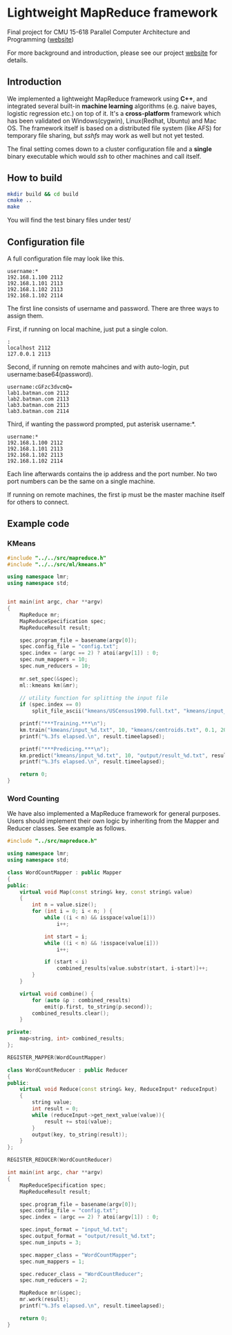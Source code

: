 # Lightweight MapReduce framework
Final project for CMU 15-618 Parallel Computer Architecture and Programming ([website](http://www.cs.cmu.edu/~418/))

For more background and introduction, please see our project [website](https://git.hzh0512.com/p/mapreduce) for details.

## Introduction

We implemented a lightweight MapReduce framework using **C++**, and integrated several built-in **machine learning** algorithms (e.g. naive bayes, logistic regression etc.) on top of it. It's a **cross-platform** framework which has been validated on Windows(cygwin), Linux(Redhat, Ubuntu) and Mac OS. The framework itself is based on a distributed file system (like AFS) for temporary file sharing, but *sshfs* may work as well but not yet tested. 

The final setting comes down to a cluster configuration file and a **single** binary executable which would *ssh* to other machines and call itself.

## How to build

```sh
mkdir build && cd build
cmake ..
make
```

You will find the test binary files under test/

## Configuration file

A full configuration file may look like this.

```
username:*
192.168.1.100 2112
192.168.1.101 2113
192.168.1.102 2113
192.168.1.102 2114
```

The first line consists of username and password. There are three ways to assign them.

First, if running on local machine, just put a single colon.

```
:
localhost 2112
127.0.0.1 2113
```

Second, if running on remote mahcines and with auto-login, put username:base64(password).

```
username:cGFzc3dvcmQ=
lab1.batman.com 2112
lab2.batman.com 2113
lab3.batman.com 2113
lab3.batman.com 2114
```

Third, if wanting the password prompted, put asterisk username:*.

```
username:*
192.168.1.100 2112
192.168.1.101 2113
192.168.1.102 2113
192.168.1.102 2114
```

Each line afterwards contains the ip address and the port number. No two port numbers can be the same on a single machine.

If running on remote machines, the first ip must be the master machine itself for others to connect.


## Example code

### KMeans

```C++
#include "../../src/mapreduce.h"
#include "../../src/ml/kmeans.h"

using namespace lmr;
using namespace std;


int main(int argc, char **argv)
{
    MapReduce mr;
    MapReduceSpecification spec;
    MapReduceResult result;

    spec.program_file = basename(argv[0]);
    spec.config_file = "config.txt";
    spec.index = (argc == 2) ? atoi(argv[1]) : 0;
    spec.num_mappers = 10;
    spec.num_reducers = 10;
    
    mr.set_spec(&spec);
    ml::kmeans km(&mr);
    
    // utility function for splitting the input file
    if (spec.index == 0)
        split_file_ascii("kmeans/USCensus1990.full.txt", "kmeans/input_%d.txt", 10);

    printf("***Training.***\n");
    km.train("kmeans/input_%d.txt", 10, "kmeans/centroids.txt", 0.1, 20, result);
    printf("%.3fs elapsed.\n", result.timeelapsed);

    printf("***Predicing.***\n");
    km.predict("kmeans/input_%d.txt", 10, "output/result_%d.txt", result);
    printf("%.3fs elapsed.\n", result.timeelapsed);

    return 0;
}


```

### Word Counting

We have also implemented a MapReduce framework for general purposes. Users should implement their own logic by inheriting from the Mapper and Reducer classes. See example as follows.

```C++
#include "../src/mapreduce.h"

using namespace lmr;
using namespace std;

class WordCountMapper : public Mapper
{
public:
    virtual void Map(const string& key, const string& value)
    {
        int n = value.size();
        for (int i = 0; i < n; ) {
            while ((i < n) && isspace(value[i]))
                i++;

            int start = i;
            while ((i < n) && !isspace(value[i]))
                i++;

            if (start < i)
                combined_results[value.substr(start, i-start)]++;
        }
    }

    virtual void combine() {
        for (auto &p : combined_results)
            emit(p.first, to_string(p.second));
        combined_results.clear();
    }

private:
    map<string, int> combined_results;
};

REGISTER_MAPPER(WordCountMapper)

class WordCountReducer : public Reducer
{
public:
    virtual void Reduce(const string& key, ReduceInput* reduceInput)
    {
        string value;
        int result = 0;
        while (reduceInput->get_next_value(value)){
            result += stoi(value);
        }
        output(key, to_string(result));
    }
};

REGISTER_REDUCER(WordCountReducer)

int main(int argc, char **argv)
{
    MapReduceSpecification spec;
    MapReduceResult result;

    spec.program_file = basename(argv[0]);
    spec.config_file = "config.txt";
    spec.index = (argc == 2) ? atoi(argv[1]) : 0;

    spec.input_format = "input_%d.txt";
    spec.output_format = "output/result_%d.txt";
    spec.num_inputs = 3;

    spec.mapper_class = "WordCountMapper";
    spec.num_mappers = 1;

    spec.reducer_class = "WordCountReducer";
    spec.num_reducers = 2;

    MapReduce mr(&spec);
    mr.work(result);
    printf("%.3fs elapsed.\n", result.timeelapsed);

    return 0;
}
```
